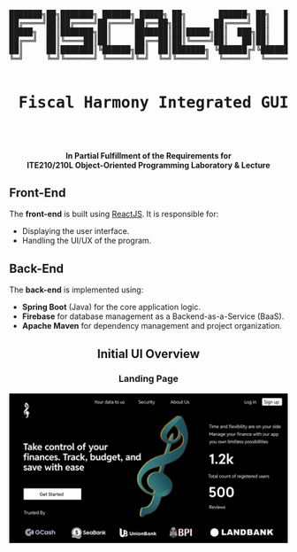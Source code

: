 <div align="center">
<pre align="center">
███████╗██╗███████╗ ██████╗ █████╗ ██╗       ██████╗ ██╗   ██╗██╗
██╔════╝██║██╔════╝██╔════╝██╔══██╗██║      ██╔════╝ ██║   ██║██║
█████╗  ██║███████╗██║     ███████║██║█████╗██║  ███╗██║   ██║██║
██╔══╝  ██║╚════██║██║     ██╔══██║██║╚════╝██║   ██║██║   ██║██║
██║     ██║███████║╚██████╗██║  ██║███████╗ ╚██████╔╝╚██████╔╝██║
╚═╝     ╚═╝╚══════╝ ╚═════╝╚═╝  ╚═╝╚══════╝  ╚═════╝  ╚═════╝ ╚═╝
                                                                 
<h1> Fiscal Harmony Integrated GUI </h1>                                                

</pre>

<div align="center">

#### **In Partial Fulfillment of the Requirements for <br> ITE210/210L Object-Oriented Programming Laboratory & Lecture**

</div>

</div>

## Front-End  

The **front-end** is built using [ReactJS](https://reactjs.org/). It is responsible for:  
- Displaying the user interface.  
- Handling the UI/UX of the program.  

## Back-End  

The **back-end** is implemented using:  
- **Spring Boot** (Java) for the core application logic.  
- **Firebase** for database management as a Backend-as-a-Service (BaaS).  
- **Apache Maven** for dependency management and project organization.  

<div align="center"> 

## Initial UI Overview

### Landing Page

![Landing Page](https://github.com/tcker/fiscal-gui/blob/master/fiscal/uiblack.png)

</div>
